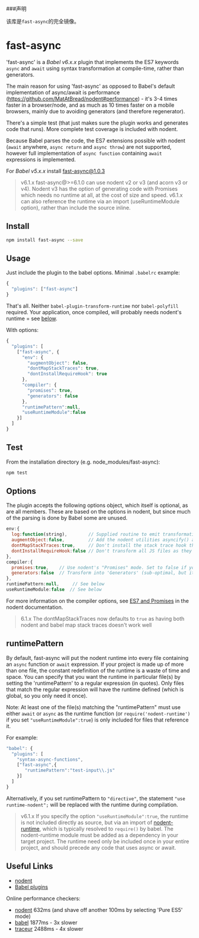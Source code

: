 ###声明

该库是`fast-async`的完全镜像。

fast-async
==========

'fast-async' is a _Babel v6.x.x_ plugin that implements the ES7 keywords `async` and `await` using syntax transformation
at compile-time, rather than generators.

The main reason for using 'fast-async' as opposed to Babel's default implementation of async/await is
performance (https://github.com/MatAtBread/nodent#performance) - it's 3-4 times faster in a browser/node, and
as much as 10 times faster on a mobile browsers, mainly due to avoiding generators (and therefore regenerator).

There's a simple test (that just makes sure the plugin works and generates code that runs). More complete
test coverage is included with nodent.

Because Babel parses the code, the ES7 extensions possible with nodent (`await` anywhere, `async return` and `async throw`) are not supported, however full implementation of `async function` containing `await` expressions is implemented.

For _Babel v5.x.x_ install fast-async@1.0.3

> v6.1.x
fast-async@>=6.1.0 can use nodent v2 or v3 (and acorn v3 or v4). Nodent v3 has the option of generating code with Promises which needs no runtime at all, at the cost of size and speed. v6.1.x can also reference the runtime via an import (useRuntimeModule option), rather than include the source inline.

Install
-------
```bash
npm install fast-async --save
```
  
Usage
-----

Just include the plugin to the babel options. Minimal `.babelrc` example:
```js
{
  "plugins": ["fast-async"]
}
```

That's all. Neither `babel-plugin-transform-runtime` nor `babel-polyfill` required. Your application, once compiled, will probably needs nodent's runtime = see [below](#runtimepattern).

With options:
```js
{
  "plugins": [
    ["fast-async", {
      "env": {
        "augmentObject": false,
        "dontMapStackTraces": true,
        "dontInstallRequireHook": true
      },
      "compiler": {
        "promises": true,
        "generators": false
      },
      "runtimePattern":null,
      "useRuntimeModule":false
    }]
  ]
}
```

Test
----
From the installation directory (e.g. node_modules/fast-async):
```bash
npm test
```
Options
-------
The plugin accepts the following options object, which itself is optional, as are all members. These are based on the options in nodent,
but since much of the parsing is done by Babel some are unused.

```js
env:{
  log:function(string),        // Supplied routine to emit transformation warnings. Default: console.log
  augmentObject:false,         // Add the nodent utilities asyncify() and isThenable() to Object.prototype
  dontMapStackTraces:true,     // Don't install the stack trace hook that maps line numbers (default: true)
  dontInstallRequireHook:false // Don't transform all JS files as they are loaded into node (default: true)
},
compiler:{
  promises:true,    // Use nodent's "Promises" mode. Set to false if your execution environment does not support Promises.
  generators:false  // Transform into 'Generators' (sub-optimal, but it works)
},
runtimePattern:null,     // See below
useRuntimeModule:false  // See below
```

For more information on the compiler options, see [ES7 and Promises](https://github.com/matatbread/nodent#es7-and-promises) in the nodent documentation.

> 6.1.x
The dontMapStackTraces now defaults to `true` as having both nodent and babel map stack traces doesn't work well

runtimePattern
--------------
By default, fast-async will put the nodent runtime into every file containing an `async` function or `await` expression. 
If your project is made up of more than one file, the constant redefinition of the runtime is a waste of time and space. You can 
specify that you want the runtime in particular file(s) by setting the 'runtimePattern' to a regular expression (in quotes). 
Only files that match the regular expression will have the runtime defined (which is global, so you only need it once). 

Note: At least one of the file(s) matching the "runtimePattern" must use either `await` or `async` as the runtime function (or `require('nodent-runtime')` if you set `"useRuntimeModule":true`) is only included for files that reference it.

For example:

```js
"babel": {
  "plugins": [
    "syntax-async-functions",
    ["fast-async",{
       "runtimePattern":"test-input\\.js"
    }]
  ]
}
```
Alternatively, if you set runtimePattern to `"directive"`, the statement `"use runtime-nodent";` will be replaced with the runtime during compilation.

> v6.1.x
If you specify the option `"useRuntimeModule":true`, the runtime is not included directly as source, but via an import of [nodent-runtime](https://github.com/MatAtBread/nodent-runtime), which is typically resolved to `require()` by babel. The nodent-runtime module must be added as a dependency in your target project. The runtime need only be included once in your entire project, and should precede any code that uses async or await.

Useful Links
------------

* [nodent](https://github.com/MatAtBread/nodent)
* [Babel plugins](http://babeljs.io/docs/advanced/plugins/)

Online performance checkers:

* [nodent](http://nodent.mailed.me.uk/#function%20pause%28%29%20{%0A%20%20%20%20return%20new%20Promise%28function%20%28%24return%2C%20%24error%29%20{%0A%20%20%20%20%20%20%20%20setTimeout%28function%20%28%29%20{%0A%20%20%20%20%20%20%20%20%20%20%20%20return%20%24return%280%29%3B%0A%20%20%20%20%20%20%20%20}%2C%200%29%3B%0A%20%20%20%20}%29%3B%0A}%0A%0Aasync%20function%20doNothing%28%29%20{%0A%20%20%20%20return%3B%0A}%0A%0Aasync%20function%20test%28%29%20{%0A%20%20%20%20var%20t%20%3D%20Date.now%28%29%3B%0A%20%20%20%20for%20%28var%20j%20%3D%200%3B%20j%20%3C%2050%3B%20j%2B%2B%29%20{%0A%20%20%20%20%20%20%20%20for%20%28var%20i%20%3D%200%3B%20i%20%3C%201000%3B%20i%2B%2B%29%20{%0A%20%20%20%20%20%20%20%20%20%20%20%20await%20doNothing%28%29%3B%0A%20%20%20%20%20%20%20%20}%0A%20%20%20%20%20%20%20%20await%20pause%28%29%3B%0A%20%20%20%20}%0A%20%20%20%20return%20Date.now%28%29%20-%20t%3B%0A}%0A%0Atest%28%29.then%28alert%29%3B%0A) 632ms (and shave off another 100ms by selecting 'Pure ES5' mode)
* [babel](https://babeljs.io/repl/#?experimental=true&evaluate=true&loose=false&spec=false&code=function%20pause%28%29%20{%0A%20%20%20%20return%20new%20Promise%28function%20%28%24return%2C%20%24error%29%20{%0A%20%20%20%20%20%20%20%20setTimeout%28function%20%28%29%20{%0A%20%20%20%20%20%20%20%20%20%20%20%20return%20%24return%280%29%3B%0A%20%20%20%20%20%20%20%20}%2C%200%29%3B%0A%20%20%20%20}%29%3B%0A}%0A%0Aasync%20function%20doNothing%28%29%20{%0A%20%20%20%20return%3B%0A}%0A%0Aasync%20function%20test%28%29%20{%0A%20%20%20%20var%20t%20%3D%20Date.now%28%29%3B%0A%20%20%20%20for%20%28var%20j%20%3D%200%3B%20j%20%3C%2050%3B%20j%2B%2B%29%20{%0A%20%20%20%20%20%20%20%20for%20%28var%20i%20%3D%200%3B%20i%20%3C%201000%3B%20i%2B%2B%29%20{%0A%20%20%20%20%20%20%20%20%20%20%20%20await%20doNothing%28%29%3B%0A%20%20%20%20%20%20%20%20}%0A%20%20%20%20%20%20%20%20await%20pause%28%29%3B%0A%20%20%20%20}%0A%20%20%20%20return%20Date.now%28%29%20-%20t%3B%0A}%0A%0Atest%28%29.then%28alert%2Calert%29%3B%0A) 1877ms - 3x slower
* [traceur](https://google.github.io/traceur-compiler/demo/repl.html#%2F%2F%20Options%3A%20--annotations%20--array-comprehension%20--async-functions%20--async-generators%20--exponentiation%20--export-from-extended%20--for-on%20--generator-comprehension%20--member-variables%20--proper-tail-calls%20--require%20--symbols%20--types%20%0Afunction%20pause%28%29%20{%0A%20%20%20%20return%20new%20Promise%28function%20%28%24return%2C%20%24error%29%20{%0A%20%20%20%20%20%20%20%20setTimeout%28function%20%28%29%20{%0A%20%20%20%20%20%20%20%20%20%20%20%20return%20%24return%280%29%3B%0A%20%20%20%20%20%20%20%20}%2C%200%29%3B%0A%20%20%20%20}%29%3B%0A}%0A%0Aasync%20function%20doNothing%28%29%20{%0A%20%20%20%20return%3B%0A}%0A%0Aasync%20function%20test%28%29%20{%0A%20%20%20%20var%20t%20%3D%20Date.now%28%29%3B%0A%20%20%20%20for%20%28var%20j%20%3D%200%3B%20j%20%3C%2050%3B%20j%2B%2B%29%20{%0A%20%20%20%20%20%20%20%20for%20%28var%20i%20%3D%200%3B%20i%20%3C%201000%3B%20i%2B%2B%29%20{%0A%20%20%20%20%20%20%20%20%20%20%20%20await%20doNothing%28%29%3B%0A%20%20%20%20%20%20%20%20}%0A%20%20%20%20%20%20%20%20await%20pause%28%29%3B%0A%20%20%20%20}%0A%20%20%20%20return%20Date.now%28%29%20-%20t%3B%0A}%0A%0Atest%28%29.then%28alert%2Calert%29%3B%20%0A) 2488ms - 4x slower
